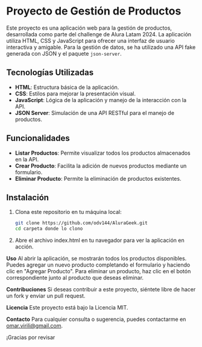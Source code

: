 # Proyecto de Gestión de Productos

Este proyecto es una aplicación web para la gestión de productos, desarrollada como parte del challenge de Alura Latam 2024. La aplicación utiliza HTML, CSS y JavaScript para ofrecer una interfaz de usuario interactiva y amigable. Para la gestión de datos, se ha utilizado una API fake generada con JSON y el paquete `json-server`.

## Tecnologías Utilizadas

- **HTML**: Estructura básica de la aplicación.
- **CSS**: Estilos para mejorar la presentación visual.
- **JavaScript**: Lógica de la aplicación y manejo de la interacción con la API.
- **JSON Server**: Simulación de una API RESTful para el manejo de productos.

## Funcionalidades

- **Listar Productos**: Permite visualizar todos los productos almacenados en la API.
- **Crear Producto**: Facilita la adición de nuevos productos mediante un formulario.
- **Eliminar Producto**: Permite la eliminación de productos existentes.

## Instalación

1. Clona este repositorio en tu máquina local:
   ```bash
   git clone https://github.com/odv144/AluraGeek.git
   cd carpeta donde lo clono

2. Abre el archivo index.html en tu navegador para ver la aplicación en acción.

**Uso**
Al abrir la aplicación, se mostrarán todos los productos disponibles.
Puedes agregar un nuevo producto completando el formulario y haciendo clic en "Agregar Producto".
Para eliminar un producto, haz clic en el botón correspondiente junto al producto que deseas eliminar.

**Contribuciones**
Si deseas contribuir a este proyecto, siéntete libre de hacer un fork y enviar un pull request.

**Licencia**
Este proyecto está bajo la Licencia MIT.

**Contacto**
Para cualquier consulta o sugerencia, puedes contactarme en omar.virili@gmail.com.

¡Gracias por revisar
